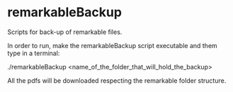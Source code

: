 # remarkableBackup
Scripts for back-up of remarkable files. 

In order to run, make the remarkableBackup script executable and them type in a terminal:

  ./remarkableBackup <name_of_the_folder_that_will_hold_the_backup>
  
All the pdfs will be downloaded respecting the remarkable folder structure.
